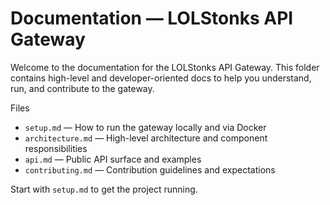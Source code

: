 # Documentation — LOLStonks API Gateway

Welcome to the documentation for the LOLStonks API Gateway. This folder contains high-level and developer-oriented docs to help you understand, run, and contribute to the gateway.

Files

- `setup.md` — How to run the gateway locally and via Docker
- `architecture.md` — High-level architecture and component responsibilities
- `api.md` — Public API surface and examples
- `contributing.md` — Contribution guidelines and expectations

Start with `setup.md` to get the project running.
